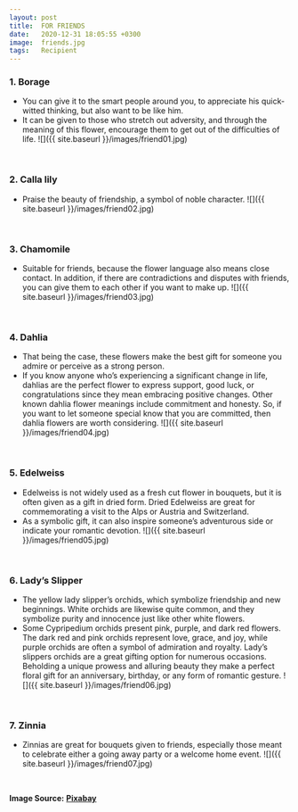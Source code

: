 ```yaml
---
layout: post
title:  FOR FRIENDS
date:   2020-12-31 18:05:55 +0300
image:  friends.jpg
tags:   Recipient
---
```

### 1. Borage
* You can give it to the smart people around you, to appreciate his quick-witted thinking, but also want to be like him.
* It can be given to those who stretch out adversity, and through the meaning of this flower, encourage them to get out of the difficulties of life.
![]({{ site.baseurl }}/images/friend01.jpg)
<br>

### 2. Calla lily
* Praise the beauty of friendship, a symbol of noble character.
![]({{ site.baseurl }}/images/friend02.jpg)
<br>

### 3. Chamomile
* Suitable for friends, because the flower language also means close contact. In addition, if there are contradictions and disputes with friends, you can give them to each other if you want to make up.
![]({{ site.baseurl }}/images/friend03.jpg)
<br>

### 4. Dahlia
* That being the case, these flowers make the best gift for someone you admire or perceive as a strong person.
* If you know anyone who’s experiencing a significant change in life, dahlias are the perfect flower to express support, good luck, or congratulations since they mean embracing positive changes. Other known dahlia flower meanings include commitment and honesty. So, if you want to let someone special know that you are committed, then dahlia flowers are worth considering. 
![]({{ site.baseurl }}/images/friend04.jpg)
<br>

### 5. Edelweiss
* Edelweiss is not widely used as a fresh cut flower in bouquets, but it is often given as a gift in dried form. Dried Edelweiss are great for commemorating a visit to the Alps or Austria and Switzerland. 
* As a symbolic gift, it can also inspire someone’s adventurous side or indicate your romantic devotion. 
![]({{ site.baseurl }}/images/friend05.jpg)
<br>

### 6. Lady’s Slipper
* The yellow lady slipper’s orchids, which symbolize friendship and new beginnings. White orchids are likewise quite common, and they symbolize purity and innocence just like other white flowers.
* Some Cypripedium orchids present pink, purple, and dark red flowers. The dark red and pink orchids represent love, grace, and joy, while purple orchids are often a symbol of admiration and royalty.  Lady’s slippers orchids are a great gifting option for numerous occasions. Beholding a unique prowess and alluring beauty they make a perfect floral gift for an anniversary, birthday, or any form of romantic gesture.
![]({{ site.baseurl }}/images/friend06.jpg)
<br>

### 7. Zinnia
* Zinnias are great for bouquets given to friends, especially those meant to celebrate either a going away party or a welcome home event.
![]({{ site.baseurl }}/images/friend07.jpg)
<br>

__Image Source:__ <a href="https://pixabay.com/">__Pixabay__</a>
